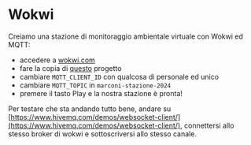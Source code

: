 # Wokwi

Creiamo una stazione di monitoraggio ambientale virtuale con Wokwi ed MQTT:

- accedere a [wokwi.com](https://wokwi.com)
- fare la copia di [questo](https://wokwi.com/projects/322577683855704658) progetto
- cambiare `MQTT_CLIENT_ID` con qualcosa di personale ed unico
- cambiare `MQTT_TOPIC` in `marconi-stazione-2024`
- premere il tasto Play e la nostra stazione è pronta!

Per testare che sta andando tutto bene, andare su [https://www.hivemq.com/demos/websocket-client/](https://www.hivemq.com/demos/websocket-client/), connettersi allo stesso broker di wokwi e sottoscriversi allo stesso canale.
